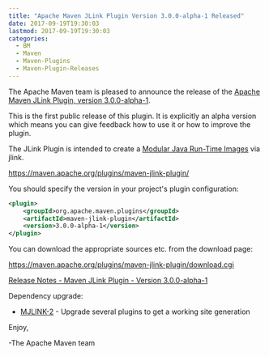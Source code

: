 ```yaml
---
title: "Apache Maven JLink Plugin Version 3.0.0-alpha-1 Released"
date: 2017-09-19T19:30:03
lastmod: 2017-09-19T19:30:03
categories:
  - BM
  - Maven
  - Maven-Plugins
  - Maven-Plugin-Releases
---
```

The Apache Maven team is pleased to announce the release of the 
[Apache Maven JLink Plugin, version 3.0.0-alpha-1](https://maven.apache.org/plugins/maven-jlink-plugin/).

This is the first public release of this plugin. It is explicitly an alpha version which 
means you can give feedback how to use it or how to improve the plugin.

The JLink Plugin is intended to create a [Modular Java Run-Time Images](https://openjdk.java.net/jeps/220) via jlink.

https://maven.apache.org/plugins/maven-jlink-plugin/

You should specify the version in your project's plugin configuration:

```xml
<plugin>
    <groupId>org.apache.maven.plugins</groupId>
    <artifactId>maven-jlink-plugin</artifactId>
    <version>3.0.0-alpha-1</version>
</plugin>
``` 

You can download the appropriate sources etc. from the download page:

https://maven.apache.org/plugins/maven-jlink-plugin/download.cgi


<!-- more -->

[Release Notes - Maven JLink Plugin - Version 3.0.0-alpha-1](https://issues.apache.org/jira/secure/ReleaseNote.jspa?projectId=12321432&version=12341361)

Dependency upgrade:

 * [MJLINK-2](https://issues.apache.org/jira/browse/MJLINK-2) - Upgrade several plugins to get a working site generation

Enjoy,

-The Apache Maven team
